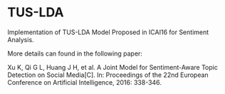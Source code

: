 # TUS-LDA
Implementation of TUS-LDA Model Proposed in ICAI16 for Sentiment Analysis.

More details can found in the following paper:

Xu K, Qi G L, Huang J H, et al. A Joint Model for Sentiment-Aware Topic Detection on Social Media[C]. In: Proceedings of the 22nd European Conference on Artificial Intelligence, 2016: 338-346.
